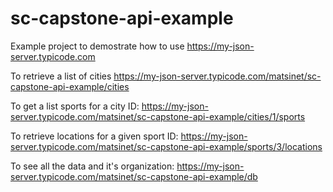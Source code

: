 # sc-capstone-api-example
Example project to demostrate how to use https://my-json-server.typicode.com


To retrieve a list of cities
https://my-json-server.typicode.com/matsinet/sc-capstone-api-example/cities

To get a list sports for a city ID:
https://my-json-server.typicode.com/matsinet/sc-capstone-api-example/cities/1/sports

To retrieve locations for a given sport ID:
https://my-json-server.typicode.com/matsinet/sc-capstone-api-example/sports/3/locations

To see all the data and it's organization:
https://my-json-server.typicode.com/matsinet/sc-capstone-api-example/db